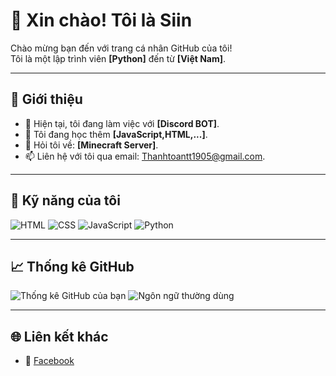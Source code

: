 # 👋 Xin chào! Tôi là Siin  
Chào mừng bạn đến với trang cá nhân GitHub của tôi!  
Tôi là một lập trình viên **[Python]** đến từ **[Việt Nam]**.  

---

## 🌟 Giới thiệu
- 🔭 Hiện tại, tôi đang làm việc với **[Discord BOT]**.  
- 🌱 Tôi đang học thêm **[JavaScript,HTML,...]**.  
- 💬 Hỏi tôi về: **[Minecraft Server]**.  
- 📫 Liên hệ với tôi qua email: [Thanhtoantt1905@gmail.com](mailto:thanhtoantt1905@gmail.com).

---

## 🚀 Kỹ năng của tôi
![HTML](https://img.shields.io/badge/-HTML-E34F26?style=flat-square&logo=html5&logoColor=white)
![CSS](https://img.shields.io/badge/-CSS-1572B6?style=flat-square&logo=css3&logoColor=white)
![JavaScript](https://img.shields.io/badge/-JavaScript-F7DF1E?style=flat-square&logo=javascript&logoColor=black)
![Python](https://img.shields.io/badge/-Python-3776AB?style=flat-square&logo=python&logoColor=white)

---

## 📈 Thống kê GitHub
![Thống kê GitHub của bạn](https://github-readme-stats.vercel.app/api?username=siindayne1905&show_icons=true&theme=radical)
![Ngôn ngữ thường dùng](https://github-readme-stats.vercel.app/api/top-langs/?username=siindayne1905&layout=compact&theme=radical)

---

## 🌐 Liên kết khác
- 💼 [Facebook](https://www.facebook.com/thanhtoan1905)  
